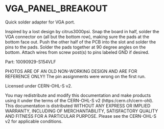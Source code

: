 # VGA_PANEL_BREAKOUT
 Quick solder adapter for VGA port.

 Inspired by a lost design by citrus3000psi. Snap the board in half, solder the VGA connector on (all but the bottom row), making sure the pads at the bottom face out.
 Push the other half of the PCB into the slot and solder the pins to the pads. Solder the pads together at 90 degree angles on the bottom. Attach wires from screw post(s) to pins labeled GND if desired.
 
 Part:
 10090929-S154VLF

 PHOTOS ARE OF AN OLD NON-WORKING DESIGN AND ARE FOR REFERENCE ONLY!! The pin assignments were wrong on the first run.
 
Licensed under CERN-OHL-S v2.

You may redistribute and modify this documentation and make products
using it under the terms of the CERN-OHL-S v2 (https:/cern.ch/cern-ohl).
This documentation is distributed WITHOUT ANY EXPRESS OR IMPLIED
WARRANTY, INCLUDING OF MERCHANTABILITY, SATISFACTORY QUALITY
AND FITNESS FOR A PARTICULAR PURPOSE. Please see the CERN-OHL-S v2
for applicable conditions.
 
